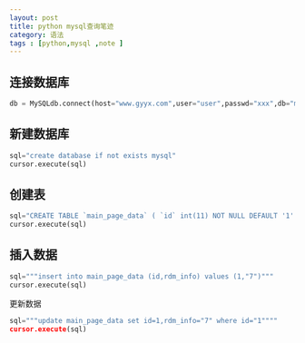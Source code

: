 ```yaml
---
layout: post
title: python mysql查询笔迹
category: 语法
tags : [python,mysql ,note ]
---
```


连接数据库
----

```py
db = MySQLdb.connect(host="www.gyyx.com",user="user",passwd="xxx",db="mysql" )
```

新建数据库
---

```py
sql="create database if not exists mysql"
cursor.execute(sql)
```

创建表
----

```py
sql="CREATE TABLE `main_page_data` ( `id` int(11) NOT NULL DEFAULT '1' COMMENT 'id', `rdm_info` varchar(32) NOT NULL DEFAULT '' COMMENT 'rdm数据', PRIMARY KEY (`id`) ) ENGINE=InnoDB DEFAULT CHARSET=gbk COMMENT='VCI首页数据'"
cursor.execute(sql)
```

插入数据
----

```py
sql="""insert into main_page_data (id,rdm_info) values (1,"7")"""
cursor.execute(sql)
```
更新数据

```py
sql="""update main_page_data set id=1,rdm_info="7" where id="1""""
cursor.execute(sql)
```

